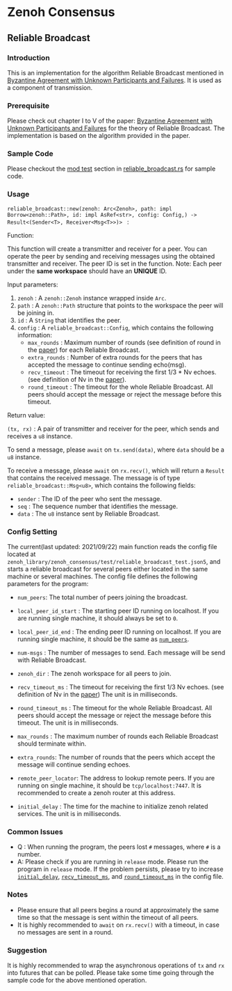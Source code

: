 # Zenoh Consensus

## Reliable Broadcast

### Introduction

This is an implementation for the algorithm Reliable Broadcast mentioned in [Byzantine Agreement with Unknown Participants and Failures](https://arxiv.org/abs/2102.10442). It is used as a component of transmission.

### Prerequisite

Please check out chapter I to V of the paper: [Byzantine Agreement with Unknown Participants and Failures](https://arxiv.org/abs/2102.10442) for the theory of Reliable Broadcast. The implementation is based on the algorithm provided in the paper.

### Sample Code

Please checkout the [mod test](https://github.com/eurc17/zenoh_library/blob/307e66325b2a405cc26956ec1f0cb78abb973a38/zenoh_consensus/src/reliable_broadcast.rs#L747) section in [reliable_broadcast.rs](https://github.com/eurc17/zenoh_library/blob/307e66325b2a405cc26956ec1f0cb78abb973a38/zenoh_consensus/src/reliable_broadcast.rs) for sample code.

### Usage

`reliable_broadcast::new(zenoh: Arc<Zenoh>, path: impl Borrow<zenoh::Path>, id: impl AsRef<str>, config: Config,) -> Result<(Sender<T>, Receiver<Msg<T>>)> ` :

Function:

This function will create a transmitter and receiver for a peer. You can operate the peer by sending and receiving messages using the obtained transmitter and receiver. The peer ID is set in the function. Note: Each peer under the **same workspace** should have an **UNIQUE** ID.

Input parameters:

1. `zenoh` : A `zenoh::Zenoh` instance wrapped inside `Arc`.
2. `path` : A `zenoh::Path` structure that points to the workspace the peer will be joining in.
3. `id` : A `String` that identifies the peer.
4. `config` : A `reliable_broadcast::Config`, which contains the following information:
   - `max_rounds` : Maximum number of rounds (see definition of round in the [paper](https://arxiv.org/abs/2102.10442)) for each Reliable Broadcast.
   - `extra_rounds` : Number of extra rounds for the peers that has accepted the message to continue sending echo(msg).
   - `recv_timeout` : The timeout for receiving the first 1/3 * Nv echoes. (see definition of Nv in the [paper](https://arxiv.org/abs/2102.10442)).
   - `round_timeout` : The timeout for the whole Reliable Broadcast. All peers should accept the message or reject the message before this timeout.

Return value:

`(tx, rx)` : A pair of transmitter and receiver for the peer, which sends and receives a `u8` instance. 

To send a message, please `await` on `tx.send(data)`, where `data` should be a `u8` instance.

To receive a message, please `await` on `rx.recv()`, which will return a `Result` that contains the received message. The message is of type `reliable_broadcast::Msg<u8>`, which contains the following fields:

* `sender` : The ID of the peer who sent the message.
* `seq` : The sequence number that identifies the message.
* `data` : The `u8` instance sent by Reliable Broadcast.

### Config Setting

The current(last updated: 2021/09/22) main function reads the config file located at `zenoh_library/zenoh_consensus/test/reliable_broadcast_test.json5`, and starts a reliable broadcast for several peers either located in the same machine or several machines. The config file defines the following parameters for the program:

* <a id="num_peers">`num_peers`</a>: The total number of peers joining the broadcast.
* `local_peer_id_start` : The starting peer ID running on localhost. If you are running single machine, it should always be set to `0`.
* `local_peer_id_end` : The ending peer ID running on localhost. If you are running single machine, it should be the same as [`num_peers`](#num_peers). 
* `num-msgs` : The number of messages to send. Each message will be send with Reliable Broadcast.
* `zenoh_dir` : The zenoh workspace for all peers to join.
* <a id="recv_timeout_ms">`recv_timeout_ms`</a> : The timeout for receiving the first 1/3 Nv echoes. (see definition of Nv in the [paper](https://arxiv.org/abs/2102.10442)) The unit is in milliseconds.
* <a id="round_timeout_ms">`round_timeout_ms` </a>: The timeout for the whole Reliable Broadcast. All peers should accept the message or reject the message before this timeout. The unit is in  milliseconds. 

* `max_rounds` : The maximum number of rounds each Reliable Broadcast should terminate within.

* `extra_rounds`: The number of rounds that the peers which accept the message will continue sending echoes.
* `remote_peer_locator`: The address to lookup remote peers. If you are running on single machine, it should be `tcp/localhost:7447`. It is recommended to create a zenoh router at this address.
* <a id="initial_delay">`initial_delay`</a> : The time for the machine to initialize zenoh related services. The unit is in milliseconds.

### Common Issues

* Q : When running the program, the peers lost `#` messages, where `#` is a number.
* A: Please check if you are running in `release` mode. Please run the program in `release` mode. If the problem persists, please try to increase [`initial_delay`](#initial_delay), [`recv_timeout_ms`](#recv_timeout_ms), and [`round_timeout_ms`](#round_timeout_ms) in the config file.

### Notes

*  Please ensure that all peers begins a round at approximately the same time so that the message is sent within the timeout of all peers.
* It is highly recommended to `await` on `rx.recv()` with a timeout, in case no messages are sent in a round.

### Suggestion

It is highly recommended to wrap the asynchronous operations of `tx` and `rx` into futures that can be polled. Please take some time going through the sample code for the above mentioned operation. 